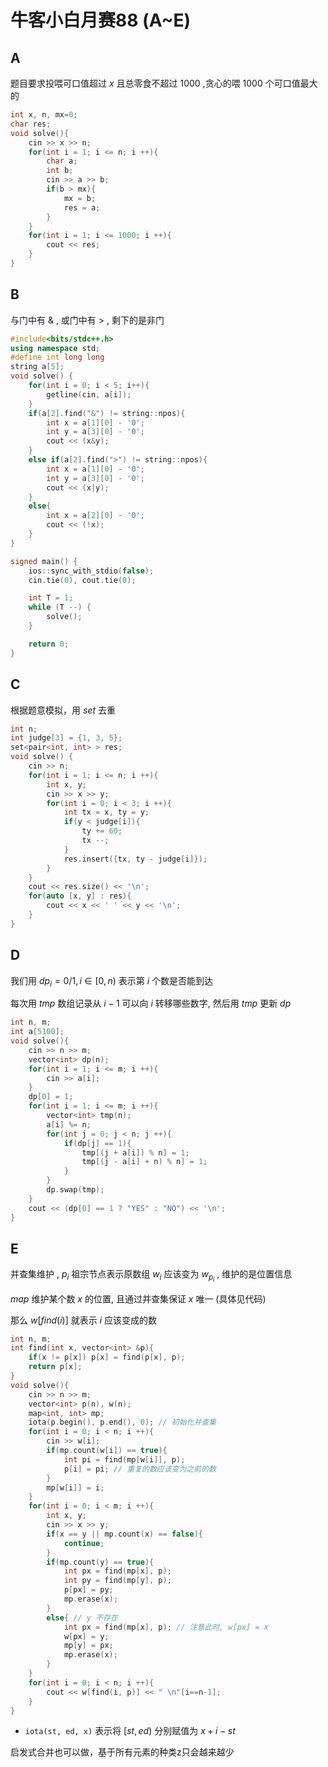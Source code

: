 # 牛客小白月赛88 (A~E)

## A

题目要求投喂可口值超过 $x$ 且总零食不超过 $1000$ ,贪心的喂 $1000$ 个可口值最大的

```cpp
int x, n, mx=0;
char res;
void solve(){
    cin >> x >> n;
    for(int i = 1; i <= n; i ++){
        char a;
        int b;
        cin >> a >> b;
        if(b > mx){
            mx = b;
            res = a;
        }
    }
    for(int i = 1; i <= 1000; i ++){
        cout << res;
    }
}
```

## B

与门中有 & , 或门中有 $>$ , 剩下的是非门

```cpp
#include<bits/stdc++.h>
using namespace std;
#define int long long
string a[5];
void solve() {
    for(int i = 0; i < 5; i++){
        getline(cin, a[i]);
    }
    if(a[2].find("&") != string::npos){
        int x = a[1][0] - '0';
        int y = a[3][0] - '0';
        cout << (x&y);
    }
    else if(a[2].find(">") != string::npos){
        int x = a[1][0] - '0';
        int y = a[3][0] - '0';
        cout << (x|y);
    }
    else{
        int x = a[2][0] - '0';
        cout << (!x);
    }
}

signed main() {
    ios::sync_with_stdio(false);
    cin.tie(0), cout.tie(0);

    int T = 1;
    while (T --) {
        solve();
    }

    return 0;
}
```

## C

根据题意模拟，用 $set$ 去重

```cpp
int n;
int judge[3] = {1, 3, 5};
set<pair<int, int> > res;
void solve() {
    cin >> n;
    for(int i = 1; i <= n; i ++){
        int x, y;
        cin >> x >> y;
        for(int i = 0; i < 3; i ++){
            int tx = x, ty = y;
            if(y < judge[i]){
                ty += 60;
                tx --;
            }
            res.insert({tx, ty - judge[i]});
        }
    }
    cout << res.size() << '\n';
    for(auto [x, y] : res){
        cout << x << ' ' << y << '\n';
    }
}
```

## D

我们用 $dp_i=0/1,i\in[0,n)$  表示第 $i$ 个数是否能到达

每次用 $tmp$ 数组记录从 $i-1$ 可以向 $i$ 转移哪些数字, 然后用 $tmp$ 更新 $dp$  

```cpp
int n, m;
int a[5100];
void solve(){
    cin >> n >> m;
    vector<int> dp(n);
    for(int i = 1; i <= m; i ++){
        cin >> a[i];
    }
    dp[0] = 1;
    for(int i = 1; i <= m; i ++){
        vector<int> tmp(n);
        a[i] %= n;
        for(int j = 0; j < n; j ++){
            if(dp[j] == 1){
                tmp[(j + a[i]) % n] = 1;
                tmp[(j - a[i] + n) % n] = 1;
            }
        }
        dp.swap(tmp);
    }
    cout << (dp[0] == 1 ? "YES" : "NO") << '\n';
}
```

## E

并查集维护 , $p_i$ 祖宗节点表示原数组 $w_i$ 应该变为 $w_{p_i}$ , 维护的是位置信息

$map$ 维护某个数 $x$ 的位置, 且通过并查集保证 $x$ 唯一 (具体见代码)

那么 $w[find(i)]$ 就表示 $i$ 应该变成的数

```cpp
int n, m;
int find(int x, vector<int> &p){
    if(x != p[x]) p[x] = find(p[x], p);
    return p[x];
}
void solve(){
    cin >> n >> m;
    vector<int> p(n), w(n);
    map<int, int> mp;
    iota(p.begin(), p.end(), 0); // 初始化并查集 
    for(int i = 0; i < n; i ++){
        cin >> w[i];
        if(mp.count(w[i]) == true){
            int pi = find(mp[w[i]], p);
            p[i] = pi; // 重复的数应该变为之前的数 
        }
        mp[w[i]] = i;
    }
    for(int i = 0; i < m; i ++){
        int x, y;
        cin >> x >> y;
        if(x == y || mp.count(x) == false){
            continue;
        }
        if(mp.count(y) == true){
            int px = find(mp[x], p);
            int py = find(mp[y], p);
            p[px] = py;
            mp.erase(x);
        }
        else{ // y 不存在 
            int px = find(mp[x], p); // 注意此时, w[px] = x
            w[px] = y; 
            mp[y] = px;
            mp.erase(x);
        }
    }
    for(int i = 0; i < n; i ++){
        cout << w[find(i, p)] << " \n"[i==n-1];
    }
}
```

- `iota(st, ed, x)` 表示将 $[st,ed)$  分别赋值为 $x+i-st$ 

启发式合并也可以做，基于所有元素的种类z只会越来越少
